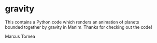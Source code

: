 # gravity
This contains a Python code which renders an animation of planets bounded together by gravity in Manim. Thanks for checking out the code!

Marcus Tornea

